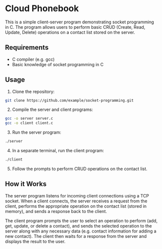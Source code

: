 # Cloud Phonebook

This is a simple client-server program demonstrating socket programming in C. The program allows users to perform basic CRUD (Create, Read, Update, Delete) operations on a contact list stored on the server.

## Requirements
- C compiler (e.g. gcc)
- Basic knowledge of socket programming in C

## Usage
1. Clone the repository:
```bash
git clone https://github.com/example/socket-programming.git
```

2. Compile the server and client programs:
```bash
gcc -o server server.c
gcc -o client client.c
```

3. Run the server program:
```bash
./server
```

4. In a separate terminal, run the client program:
```bash
./client
```

5. Follow the prompts to perform CRUD operations on the contact list.

## How it Works
The server program listens for incoming client connections using a TCP socket. When a client connects, the server receives a request from the client, performs the appropriate operation on the contact list (stored in memory), and sends a response back to the client.

The client program prompts the user to select an operation to perform (add, get, update, or delete a contact), and sends the selected operation to the server along with any necessary data (e.g. contact information for adding a new contact). The client then waits for a response from the server and displays the result to the user.
